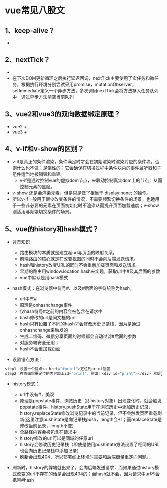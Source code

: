 # vue常见八股文

## 1、keep-alive？
+ 

## 2、nextTick？

+ 
+ 在下次DOM更新循环之后执行延迟回调，nextTick主要使用了宏任务和微任务，根据执行环境分别尝试采用promise，mutationObserver，setImmediate定义一个异步方法，多次调用nextTick会将方法存入任务队列中，通过异步方法清空当前队列

## 3、vue2和vue3的双向数据绑定原理？
+ vue2
  + 
+ vue3
  + 

## 4、v-if和v-show的区别？
+ v-if是真正的条件渲染，条件满足时才会在初始渲染时渲染对应的条件块，否则什么也不做；是惰性的；它会确保在切换过程中条件块内的事件监听器和子组件适当地被销毁和重建。
  + v-if是通过控制vue的虚拟dom节点，来联动控制真实dom上的节点，从而控制元素的显隐。
+ v-show 还是会渲染元素，但是只是做了相当于 display:none; 的操作。
+ 所以v-if一般用于很少改变条件的情况，不需要频繁切换条件的场景，也适用于一些非必要的元素在页面初始化时不渲染从而提升页面加载速度；v-show则适用与频繁切换条件的场景。

## 5、vue的history和hash模式？

+ 背景知识
  + 路由模块的本质就是建立起url与页面的映射关系。
  + 前端路由的核心就是在改变视图的同时不会向后端发送请求。
  + hash和history改变URL的同时不会重新加载页面和发送请求。
  + 早期的路由用window.location.hash来实现，获取url中#及其后面的参数
  + vue中默认是用hash模式
  
+ hash模式：在浏览器中符号#、以及#后面的字符统称为hash。
  + url中有#
  + 原理是onhashchange事件
  + 仅hash符号#之前的内容会被包含在请求中
  + hash修改的url是同文档的url
  + hash只有设置了不同的hash才会修改历史记录栈，因为是通过onhashchange来触发的
  + 生成二维码、微信分享页面的时候都会自动过滤#后面的参数
  + 对服务端安全无用；
  + hash不会重加载页面

+ 设置锚点方法：
```js
step1：设置一个锚点<a href="#print">定位到print位置
step2：在页面需要定位的内容加上id="print"。例如：<div id="print"></div> 然后js操作该id
```

+ history模式：
  + url中没有#，美观
  + 原理是popstate事件，浏览历史（即history对象）出现变化时，就会触发popstate事件。history.pushState用于在浏览历史中添加历史记录，history.replaceState修改浏览记录中的当前记录，但不会触发页面重载刷新(这里注意pushState是向记录栈push，length会+1；而replaceState是修改当前记录，length不变)
  + 全路径内容会被包含在请求中
  + history修改的url可以是同域的任意url
  + history会修改历史记录栈（即使是使用pushState方法设置了相同的URL也会向历史记录栈中添加记录）
  + 刷新会出现404，所以部署线上环境时需要和后端商量重定向问题。

+ 刷新时，history的弊端就出来了，会向后端发送请求，而如果通过history模式改变的url不存在的话是会出现404的；而hash就不会，因为请求中url不会携带#hash